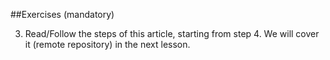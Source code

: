 ##Exercises (mandatory)

3. Read/Follow the steps of this article, starting from step 4.
	We will cover it (remote repository) in the next lesson.